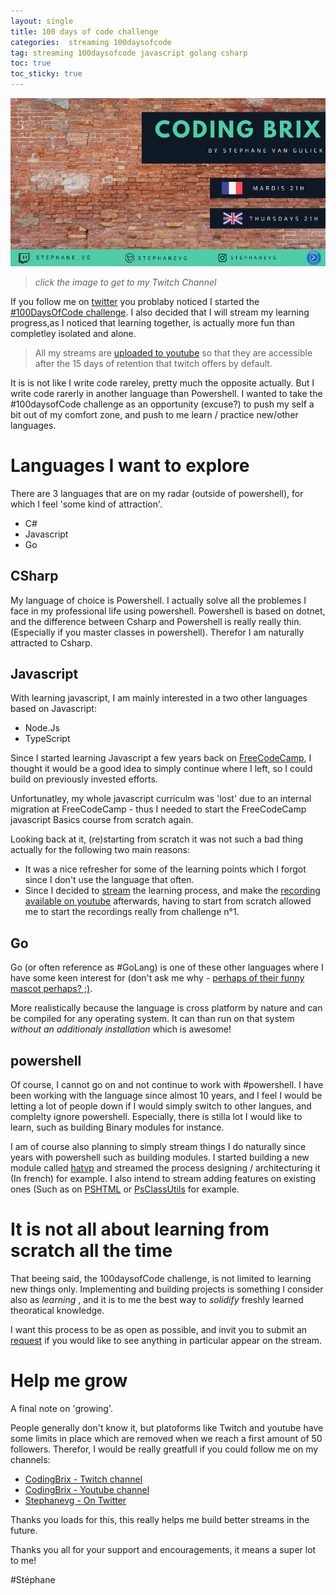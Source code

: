```yaml
---
layout: single
title: 100 days of code challenge 
categories:  streaming 100daysofcode
tag: streaming 100daysofcode javascript golang csharp
toc: true
toc_sticky: true
---
```


[![StreamSchedule](https://raw.githubusercontent.com/Stephanevg/Streams/master/CodingBrix%20-%20Twitch.png)](https://www.twitch.tv/codingbrix)

> *click the image to get to my Twitch Channel*

If you follow me on [twitter](https://twitter.com/stephanevg) you problaby noticed I started the [#100DaysOfCode challenge](https://www.100daysofcode.com/). I also decided that I will stream my learning progress,as I noticed that learning together, is actually more fun than completley isolated and alone. 

> All my streams are [uploaded to youtube](https://www.youtube.com/channel/UCTMYJAfp_7HNmCz6PBc5E9A) so that they are accessible after the 15 days of retention that twitch offers by default.

It is is not like I write code rareley, pretty much the opposite actually. But I write code rarerly in another language than Powershell. I wanted to take the #100daysofCode challenge as an opportunity (excuse?) to push my self a bit out of my comfort zone, and push to me learn / practice new/other languages.

# Languages I want to explore

There are 3 languages that are on my radar (outside of powershell), for which I feel 'some kind of attraction'.
- C#
- Javascript
- Go 

## CSharp

My language of choice is Powershell. I actually solve all the problemes I face in my professional life using powershell. Powershell is based on dotnet, and the difference between Csharp and Powershell is really really thin. (Especially if you master classes in powershell). Therefor I am naturally attracted to Csharp.

## Javascript

With learning javascript, I am mainly interested in a two other languages based on Javascript:

- Node.Js
- TypeScript

Since I started learning Javascript a few years back on [FreeCodeCamp](www.FreeCodeCamp.org), I thought it would be a good idea to simply continue where I left, so I could build on previously invested efforts.

Unfortunatley, my whole javascript curriculm was 'lost' due to an internal migration at FreeCodeCamp - thus I needed to start the FreeCodeCamp javascript Basics course from scratch again.

Looking back at it, (re)starting from scratch it was not such a bad thing actually for the following two main reasons:

- It was a nice refresher for some of the learning points which I forgot since I don't use the language that often.
- Since I decided to [stream](https://twitch.tv/codingbrix) the learning process, and make the [recording available on youtube](https://www.youtube.com/channel/UCTMYJAfp_7HNmCz6PBc5E9A) afterwards, having to start from scratch allowed me to start the recordings really from challenge n°1.


## Go

Go (or often reference as #GoLang) is one of these other languages where I have some keen interest for (don't ask me why - [perhaps of their funny mascot perhaps? ;)](https://blog.golang.org/gopher).

More realistically because the language is cross platform by nature and can be compiled for any operating system. It can than run on that system *without an additionaly installation* which is awesome!


## powershell

Of course, I cannot go on and not continue to work with #powershell. I have been working with the language since almost 10 years, and I feel I would be letting a lot of people down if I would simply switch to other langues, and complelty ignore powershell.
Especially, there is stilla lot I would like to learn, such as building Binary modules for instance.

I am of course also planning to simply stream things I do naturally since years with powershell such as building modules. I started building a new module called [hatvp](https://www.youtube.com/playlist?list=PL0MLVYSBMQ3pUaE2CPfSrgJqaOXhzYusF) and streamed the process designing / architecturing it (In french) for example. 
I also intend to stream adding features on existing ones (Such as on [PSHTML](https://github.com/Stephanevg/PSHTML) or [PsClassUtils](https://github.com/Stephanevg/PsClassUtils) for example.


# It is not all about learning from scratch all the time

That beeing said, the 100daysofCode challenge, is not limited to learning new things only. Implementing and building projects is something I consider also as *learning* , and it is to me the best way to *solidify* freshly learned theoratical knowledge. 


I want this process to be as open as possible, and invit you to submit an [request](https://github.com/Stephanevg/Streams/issues) if you would like to see anything in particular appear on the stream.

# Help me grow

A final note on 'growing'.

People generally don't know it, but platoforms like Twitch and youtube have some limits in place which are removed when we reach a first amount of 50 followers. 
Therefor, I would be really greatfull if you could follow me on my channels:

- [CodingBrix - Twitch channel](https://www.twitch.tv/codingbrix)
- [CodingBrix - Youtube channel](https://www.youtube.com/channel/UCTMYJAfp_7HNmCz6PBc5E9A)
- [Stephanevg - On Twitter](https://twitter.com/stephanevg)

Thanks you loads for this, this really helps me build better streams in the future.

Thanks you all for your support and encouragements, it means a super lot to me!

#Stéphane

